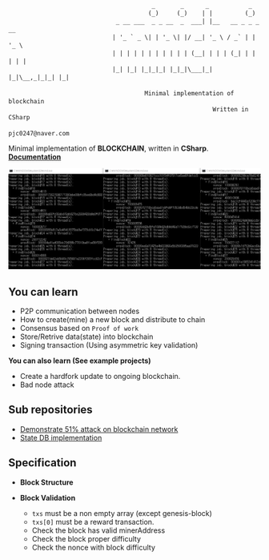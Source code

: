                                             _       _      _           _       
                                           (_)     (_)    | |         (_)      
                                  _ __ ___  _ _ __  _  ___| |__   __ _ _ _ __  
                                 | '_ ` _ \| | '_ \| |/ __| '_ \ / _` | | '_ \ 
                                 | | | | | | | | | | | (__| | | | (_| | | | | |
                                 |_| |_| |_|_|_| |_|_|\___|_| |_|\__,_|_|_| |_|
                                
                                          Minimal implementation of blockchain
                                                             Written in CSharp
                                                             pjc0247@naver.com
      

Minimal implementation of __BLOCKCHAIN__, written in __CSharp__.<br>
__[Documentation](docs/)__<br>

![a](prev.gif)

You can learn
----
  * P2P communication between nodes
  * How to create(mine) a new block and distribute to chain
  * Consensus based on `Proof of work`
  * Store/Retrive data(state) into blockchain
  * Signing transaction (Using asymmetric key validation)

__You can also learn (See example projects)__
  * Create a hardfork update to ongoing blockchain.
  * Bad node attack 

Sub repositories
----
* [Demonstrate 51% attack on blockchain network](https://github.com/pjc0247/minichain_51attack_demo)
* [State DB implementation](https://github.com/pjc0247/minichain_state_db)


Specification
----
* __Block Structure__

* __Block Validation__
  * `txs` must be a non empty array (except genesis-block)
  * `txs[0]` must be a reward transaction.
  * Check the block has valid minerAddress
  * Check the block proper difficulty
  * Check the nonce with block difficulty
